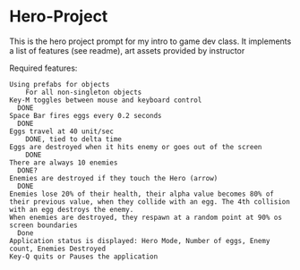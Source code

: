 # Hero-Project
This is the hero project prompt for my intro to game dev class. It implements a list of features (see readme), art assets provided by instructor


Required features:

    Using prefabs for objects
        For all non-singleton objects
    Key-M toggles between mouse and keyboard control
      DONE
    Space Bar fires eggs every 0.2 seconds
      DONE
    Eggs travel at 40 unit/sec
        DONE, tied to delta time
    Eggs are destroyed when it hits enemy or goes out of the screen
        DONE
    There are always 10 enemies
      DONE?
    Enemies are destroyed if they touch the Hero (arrow)
      DONE
    Enemies lose 20% of their health, their alpha value becomes 80% of their previous value, when they collide with an egg. The 4th collision with an egg destroys the enemy. 
    When enemies are destroyed, they respawn at a random point at 90% os screen boundaries
      Done
    Application status is displayed: Hero Mode, Number of eggs, Enemy count, Enemies Destroyed
    Key-Q quits or Pauses the application